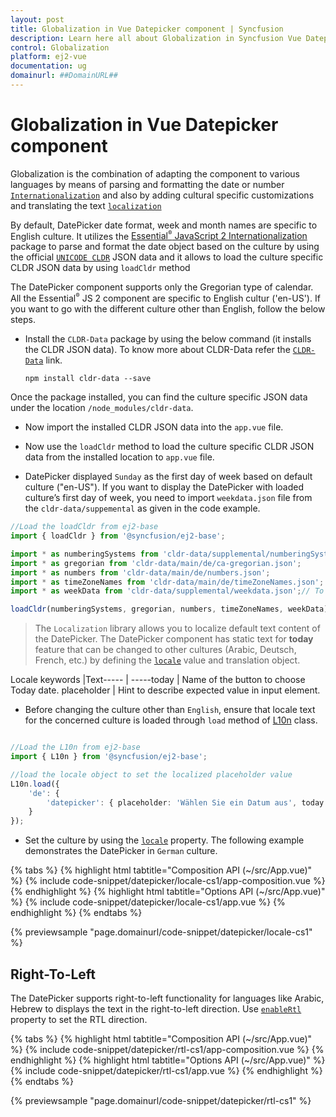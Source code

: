 ```yaml
---
layout: post
title: Globalization in Vue Datepicker component | Syncfusion
description: Learn here all about Globalization in Syncfusion Vue Datepicker component of Syncfusion Essential JS 2 and more.
control: Globalization 
platform: ej2-vue
documentation: ug
domainurl: ##DomainURL##
---
```


# Globalization in Vue Datepicker component

Globalization is the combination of  adapting the component to various languages by means of parsing and formatting the date or number [`Internationalization`](../common/internationalization/) and also by adding cultural specific customizations and translating the text [`localization`](../common/localization/)

By default, DatePicker date format, week and month names are specific to English culture. It utilizes the [Essential<sup style="font-size:70%">&reg;</sup> JavaScript 2 Internationalization](../common/internationalization/) package to parse and format the date object based on the culture by using the official [`UNICODE CLDR`](https://cldr.unicode.org/) JSON data and it allows to load the culture specific CLDR JSON data by using `loadCldr` method

The DatePicker component supports only the Gregorian type of calendar. All the Essential<sup style="font-size:70%">&reg;</sup> JS 2 component are specific to English cultur ('en-US'). If you want to go with the different culture other than English, follow the below steps.

* Install the `CLDR-Data` package by using the below command (it installs the CLDR JSON data). To know more about CLDR-Data refer the
[`CLDR-Data`](https://cldr.unicode.org/index/cldr-spec/cldr-json-bindings) link.

  ```
  npm install cldr-data --save
  ```

 Once the package installed, you can find the culture specific JSON data under the location `/node_modules/cldr-data`.

* Now import the installed CLDR JSON data into the `app.vue` file.

* Now use the `loadCldr` method to load the culture specific CLDR JSON data from the installed location to `app.vue` file.

* DatePicker displayed `Sunday` as the first day of week based on default culture ("en-US"). If you want to display the DatePicker with loaded culture’s first day of week, you need to import `weekdata.json` file from the `cldr-data/suppemental` as given in the code example.

```ts
//Load the loadCldr from ej2-base
import { loadCldr } from '@syncfusion/ej2-base';

import * as numberingSystems from 'cldr-data/supplemental/numberingSystems.json';
import * as gregorian from 'cldr-data/main/de/ca-gregorian.json';
import * as numbers from 'cldr-data/main/de/numbers.json';
import * as timeZoneNames from 'cldr-data/main/de/timeZoneNames.json';
import * as weekData from 'cldr-data/supplemental/weekdata.json';// To load the culture based first day of week

loadCldr(numberingSystems, gregorian, numbers, timeZoneNames, weekData);
```

> The `Localization` library allows you to localize default text content of the DatePicker. The DatePicker component has static text for  **today** feature that can be changed to other cultures (Arabic, Deutsch, French, etc.) by defining the [`locale`](https://ej2.syncfusion.com/vue/documentation/api/datepicker#locale) value and translation object.

Locale keywords |Text----- | -----today | Name of the button to choose Today date. placeholder | Hint to describe expected value in input element.

* Before changing the culture other than `English`, ensure that locale text for the concerned culture is loaded through `load` method of
[L10n](https://ej2.syncfusion.com/documentation/api/base/l10n#load) class.

```ts

//Load the L10n from ej2-base
import { L10n } from '@syncfusion/ej2-base';

//load the locale object to set the localized placeholder value
L10n.load({
    'de': {
        'datepicker': { placeholder: 'Wählen Sie ein Datum aus', today: 'heute' }
    }
});
```

* Set the culture by using the [`locale`](https://ej2.syncfusion.com/vue/documentation/api/datepicker#locale) property. The following example demonstrates the DatePicker in `German` culture.

{% tabs %}
{% highlight html tabtitle="Composition API (~/src/App.vue)" %}
{% include code-snippet/datepicker/locale-cs1/app-composition.vue %}
{% endhighlight %}
{% highlight html tabtitle="Options API (~/src/App.vue)" %}
{% include code-snippet/datepicker/locale-cs1/app.vue %}
{% endhighlight %}
{% endtabs %}
        
{% previewsample "page.domainurl/code-snippet/datepicker/locale-cs1" %}

## Right-To-Left

The DatePicker supports right-to-left functionality for languages like Arabic, Hebrew to displays the text in the right-to-left direction. Use
[`enableRtl`](https://ej2.syncfusion.com/vue/documentation/api/datepicker#enablertl) property to set the RTL direction.

{% tabs %}
{% highlight html tabtitle="Composition API (~/src/App.vue)" %}
{% include code-snippet/datepicker/rtl-cs1/app-composition.vue %}
{% endhighlight %}
{% highlight html tabtitle="Options API (~/src/App.vue)" %}
{% include code-snippet/datepicker/rtl-cs1/app.vue %}
{% endhighlight %}
{% endtabs %}
        
{% previewsample "page.domainurl/code-snippet/datepicker/rtl-cs1" %}